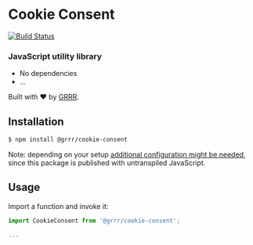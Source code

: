 # Cookie Consent

[![Build Status](https://travis-ci.com/grrr-amsterdam/cookie-consent.svg?branch=master)](https://travis-ci.com/grrr-amsterdam/cookie-consent)

### JavaScript utility library

- No dependencies
- ...

Built with ❤️ by [GRRR](https://grrr.tech).

## Installation

```sh
$ npm install @grrr/cookie-consent
```

Note: depending on your setup [additional configuration might be needed](https://github.com/grrr-amsterdam/cookie-consent/wiki/Usage-with-build-tools), since this package is published with untranspiled JavaScript.

## Usage

Import a function and invoke it:

```js
import CookieConsent from '@grrr/cookie-consent';

...
```
